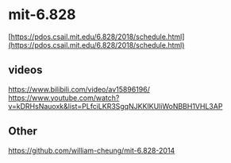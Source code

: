 # mit-6.828
[https://pdos.csail.mit.edu/6.828/2018/schedule.html](https://pdos.csail.mit.edu/6.828/2018/schedule.html)

## videos

 <https://www.bilibili.com/video/av15896196/>
 <https://www.youtube.com/watch?v=kDRHsNauoxk&list=PLfciLKR3SgqNJKKIKUliWoNBBH1VHL3AP> 

## Other

 <https://github.com/william-cheung/mit-6.828-2014> 

